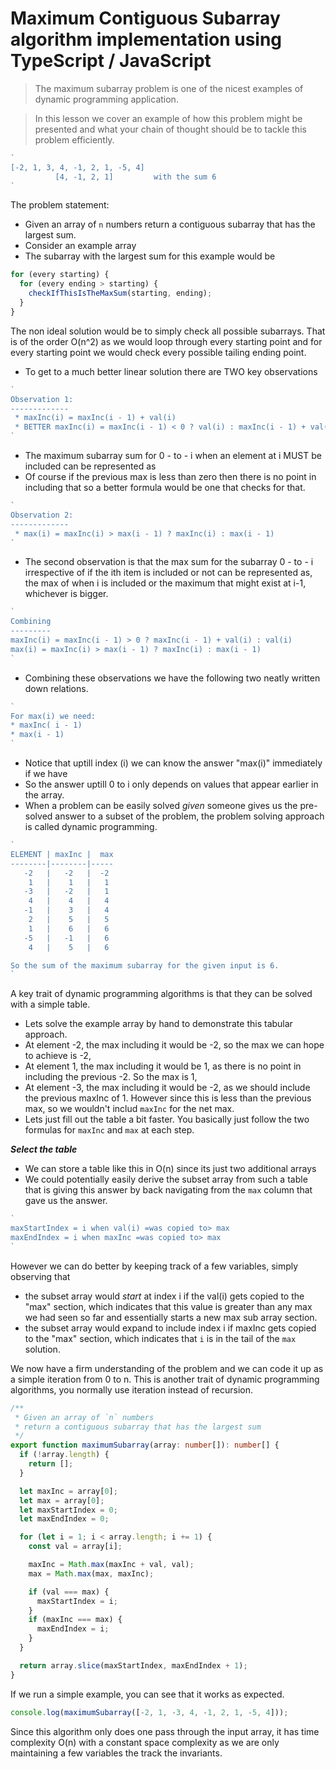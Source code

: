 # Maximum Contiguous Subarray algorithm implementation using TypeScript / JavaScript

> The maximum subarray problem is one of the nicest examples of dynamic programming application.

> In this lesson we cover an example of how this problem might be presented and what your chain of thought should be to tackle this problem efficiently.


```ts
`
[-2, 1, 3, 4, -1, 2, 1, -5, 4]
          [4, -1, 2, 1]         with the sum 6
`
```
The problem statement:
* Given an array of `n` numbers return a contiguous subarray that has the largest sum.
* Consider an example array
* The subarray with the largest sum for this example would be


```ts
for (every starting) {
  for (every ending > starting) {
    checkIfThisIsTheMaxSum(starting, ending);
  }
}
```

The non ideal solution would be to simply check all possible subarrays. 
That is of the order O(n^2) as we would loop through every starting point and for every starting point we would check every possible tailing ending point.

* To get to a much better linear solution there are TWO key observations

```ts
`
Observation 1:
-------------
 * maxInc(i) = maxInc(i - 1) + val(i)
 * BETTER maxInc(i) = maxInc(i - 1) < 0 ? val(i) : maxInc(i - 1) + val(i)
`
```
* The maximum subarray sum for 0 - to - i when an element at i MUST be included can be represented as
* Of course if the previous max is less than zero then there is no point in including that so a better formula would be one that checks for that.


```ts
`
Observation 2:
-------------
 * max(i) = maxInc(i) > max(i - 1) ? maxInc(i) : max(i - 1)
`
```
* The second observation is that the max sum for the subarray 0 - to - i irrespective of if the ith item is included or not can be represented as, the max of when i is included or the maximum that might exist at i-1, whichever is bigger.

```ts
`
Combining
---------
maxInc(i) = maxInc(i - 1) > 0 ? maxInc(i - 1) + val(i) : val(i)
max(i) = maxInc(i) > max(i - 1) ? maxInc(i) : max(i - 1)
`
```
* Combining these observations we have the following two neatly written down relations.


```ts
`
For max(i) we need:
* maxInc( i - 1)
* max(i - 1)
`
```
* Notice that uptill index (i) we can know the answer "max(i)" immediately if we have
* So the answer uptill 0 to i only depends on values that appear earlier in the array.
* When a problem can be easily solved *given* someone gives us the pre-solved answer to a subset of the problem, the problem solving approach is called dynamic programming.


```ts
`
ELEMENT | maxInc |  max
--------|--------|-----
   -2   |   -2   |  -2
    1   |    1   |   1
   -3   |   -2   |   1
    4   |    4   |   4
   -1   |    3   |   4
    2   |    5   |   5
    1   |    6   |   6
   -5   |   -1   |   6
    4   |    5   |   6

So the sum of the maximum subarray for the given input is 6.
`
```
A key trait of dynamic programming algorithms is that they can be solved with a simple table. 
* Lets solve the example array by hand to demonstrate this tabular approach.
* At element -2, the max including it would be -2, so the max we can hope to achieve is -2, 
* At element  1, the max including it would be 1, as there is no point in including the previous -2. So the max is 1, 
* At element -3, the max including it would be -2, as we should include the previous maxInc of 1. However since this is less than the previous max, so we wouldn't includ `maxInc` for the net max. 
* Lets just fill out the table a bit faster. You basically just follow the two formulas for `maxInc` and `max` at each step. 

***Select the table***
* We can store a table like this in O(n) since its just two additional arrays
* We could potentially easily derive the subset array from such a table that is giving this answer by back navigating from the `max` column that gave us the answer.

```ts
`
maxStartIndex = i when val(i) =was copied to> max
maxEndIndex = i when maxInc =was copied to> max
`
```
However we can do better by keeping track of a few variables, simply observing that
* the subset array would *start* at index i if the val(i) gets copied to the "max" section, which indicates that this value is greater than any max we had seen so far and essentially starts a new max sub array section.
* the subset array would expand to include index i if maxInc gets copied to the "max" section, which indicates that `i` is in the tail of the `max` solution.

We now have a firm understanding of the problem and we can code it up as a simple iteration from 0 to n. This is another trait of dynamic programming algorithms, you normally use iteration instead of recursion. 

```ts
/**
 * Given an array of `n` numbers
 * return a contiguous subarray that has the largest sum
 */
export function maximumSubarray(array: number[]): number[] {
  if (!array.length) {
    return [];
  }

  let maxInc = array[0];
  let max = array[0];
  let maxStartIndex = 0;
  let maxEndIndex = 0;

  for (let i = 1; i < array.length; i += 1) {
    const val = array[i];

    maxInc = Math.max(maxInc + val, val);
    max = Math.max(max, maxInc);

    if (val === max) {
      maxStartIndex = i;
    }
    if (maxInc === max) {
      maxEndIndex = i;
    }
  }

  return array.slice(maxStartIndex, maxEndIndex + 1);
}
```
If we run a simple example, you can see that it works as expected.

```ts
console.log(maximumSubarray([-2, 1, -3, 4, -1, 2, 1, -5, 4]));
```

Since this algorithm only does one pass through the input array, it has time complexity O(n) with a constant space complexity as we are only maintaining a few variables the track the invariants.
